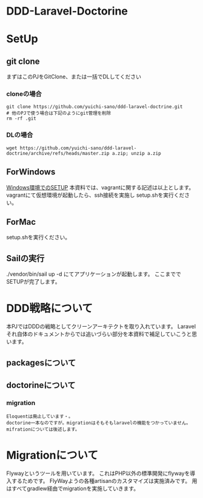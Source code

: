 # DDD-Laravel-Doctorine

# SetUp
## git clone
まずはこのPJをGitClone、または一括でDLしてください
### cloneの場合 
	git clone https://github.com/yuichi-sano/ddd-laravel-doctrine.git  
	# 他のPJで使う場合は下記のようにgit管理を削除
	rm -rf .git

### DLの場合
	wget https://github.com/yuichi-sano/ddd-laravel-doctrine/archive/refs/heads/master.zip a.zip; unzip a.zip

## ForWindows
[Windows環境でのSETUP](./docs/for_win/README.md)
本資料では、vagrantに関する記述は以上とします。
vagrantにて仮想環境が起動したら、ssh接続を実施し
setup.shを実行ください。
## ForMac
setup.shを実行ください。

## Sailの実行
./vendor/bin/sail up -d
にてアプリケーションが起動します。
ここまででSETUPが完了します。

# DDD戦略について
   本PJではDDDの戦略としてクリーンアーキテクトを取り入れています。
   Laravelそれ自体のドキュメントからでは追いづらい部分を本資料で補足していこうと思います。
## packagesについて

## doctorineについて
### migration
	Eloquentは廃止しています・。
	doctorine一本なのですが。migrationはそもそもlaravelの機能をつかっていません。
	mifrationについては後述します。




# Migrationについて
 Flywayというツールを用いています。
 これはPHP以外の標準開発にflywayを導入するためです。
 FlyWayようの各種artisanのカスタマイズは実施済みです。
 用はすべてgradlew経由でmigrationを実施していきます。

